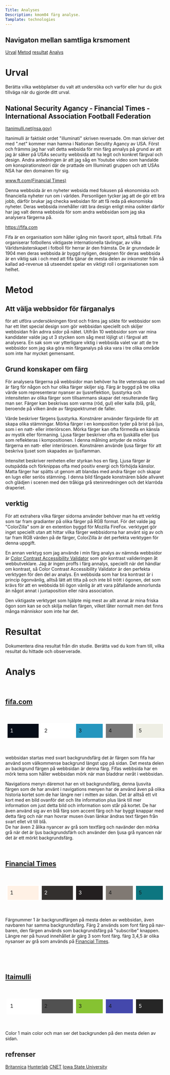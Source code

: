 ```yaml
---
Title: Analyses
Description: kmom04 färg analyse.
Tamplate: technologies
---
```




<div class="course-box links">
    <h2>Navigaton mellan samtliga krsmoment</h2>
    <a href="#urval">Urval</a>
    <a href="#metod">Metod</a>
    <a href="#resultat">resultat</a>
    <a href="#analys">Analys</a>
</div>
<div class="course-box report" id="urval">
    <h1>Urval</h1>
    <p>Berätta vilka webbplatser du valt att undersöka och varför eller hur du gick tillväga när du gjorde ditt urval.</p>
    <h2>National Security Agancy - Financial Times - International Association Football Federation</h2>
    <a href="http://itanimulli.net/">Itanimulli.net(nsa.gov)</a>
    <p>Itanimulli är faktiskt ordet "illuminati" skriven reversade. Om man skriver det med ".net" kommer man hamna i Nationan Secutity Agancy av USA. Först och främms jag har valt detta websida för min färg annalys på grund av att jag är säker på USAs security webbsida att ha legit och konkret färgval och design. Andra anledningen är att jag såg en Youtube video som handalde om konspirationsteori där de prattade om Illuminati gruppen och att USAs NSA har den domainen för sig.</p>
    <p></p>
    <a href="https://www.ft.com/content/cbc67d6b-8897-38ab-8242-69e402e1c7e5">www.ft.com(Financial Times)</a>
    <p>Denna webbsida är en nyheter websida med fokusen på ekonomiska och financiella nyheter run om i världen. Personligen tycker jag att de gör ett bra jobb, därför brukar jag checka websidan för att få reda på ekonomiska nyheter. Deras webbsida innehåller rätt bra design enligt mina osikter därför har jag valt denna webbsida för som andra webbsidan som jag ska analysera färgerna på.  </p>
    <p> </p>
    <a href="https://www.fifa.com/">https://fifa.com</a>
    <p>Fifa är en organisation som håller igång min favorit sport, alltså fotball. Fifa organiserar fotbollens viktigaste internationella tävlingar, av vilka Världsmästerskapet i fotboll för herrar är den främsta. De är grunndade år 1904 men deras webbsida är byggd nyligen, designen för deras webbsida är en viktig sak i och med att fifa tjänar de mesta delen av inkomster från så kallad ad-revenue så utseendet spelar en viktigt roll i organisationen som helhet. </p><p> </p>
</div>

<div class="course-box report" id="metod">
    <h1>Metod</h1>
    <h2>Att välja webbsidor för färganalys</h2>
    <p>för att utföra undersökningen först och främs jag sökte för webbsidor som har ett litet special design som gör webbsidan speciellt och skiljer webbsidan från adnra sidor på nätet. Utifrån 10 webbsidor som var mina kandidater valde jag ut 3 stycken som såg mest löjligt ut i färgval att analysera. En sak som var ytterligare viktig i webbsida valet var att de tre webbsidor som jag ska göra min färganalys på ska vara i tre olika område som inte har mycket gemensamt. </p>
    <h2>Grund konskaper om färg</h2>
    <p>För analysera färgerna på webbsidor man behöver ha lite vetenskap om vad är färg för någon och hur olika färger skiljer sig. Färg är byggd på tre olika värde som representerar nyanser av ljusreflektion, ljusstyrka och intensiteten av olika färger som tillsammans skapar det resulterande färg man ser. Färger kan beskrivas som varma (röd, gul) eller kalla (blå, grå), beroende på vilken ände av färgspektrumet de faller. </p> 
    <p>Värde beskriver färgens ljusstyrka. Konstnärer använder färgvärde för att skapa olika stämningar. Mörka färger i en komposition tyder på brist på ljus, som i en natt- eller interiörscen. Mörka färger kan ofta förmedla en känsla av mystik eller förmaning. Ljusa färger beskriver ofta en ljuskälla eller ljus som reflekteras i kompositionen. I denna målning antyder de mörka färgerna en natt- eller interiörscen. Konstnären använde ljusa färger för att beskriva ljuset som skapades av ljusflamman.</p>
    <p>Intensitet beskriver renheten eller styrkan hos en färg. Ljusa färger är outspädda och förknippas ofta med positiv energi och förhöjda känslor. Matta färger har spätts ut genom att blandas med andra färger och skapar en lugn eller seriös stämning. I denna bild fångade konstnären både allvaret och glädjen i scenen med den tråkiga grå steninredningen och det klarröda draperiet.</p>
    <h2>verktig</h2>
    <p>För att extrahera vilka färger sidorna använder behöver man ha ett verktig som tar fram gradianter på olika färger på RGB format. För det valde jag "ColorZilla" som är en extention byggd för Mozilla FireFox. verktyget gör inget speciellt utan att hittar vilka färger webbsidorna har använt sig av och tar fram RGB värden på de färger, ColorZilla är det perfekta verktygen för denna uppgift. </p>
    <p>En annan verktyg som jag använde i min färg analys av nämnda webbsidor är <a href="https://color.a11y.com/Contrast/">Color Contrast Accessibility Validator</a> som gör kontrast valideringen åt webbutveklare. Jag är ingen proffs i färg annalys, speciellt när det händlar om kontrast, så Color Contrast Accessibility Validator är den perfekta verktygen för den del av analys. En webbsida som har bra kontrast är i princip ögonvänlig, alltså lätt att titta på och inte bli trött i ögonen, det som krävs för att en webbsida bli ögon vänlig är att vara påfallande annorlunda än något annat i juxtaposition eller nära association.</p>
    <p>Den viktigaste verktyget som hjälpte mig mest av allt annat är mina friska ögon som kan se och skilja mellan färgen, vilket låter normalt men det finns många människor som inte har det. </p>
</div>
<div class="course-box report" id="resultat">
    <h1>Resultat</h1>
    <p>Dokumentera dina resultat från din studie. Berätta vad du kom fram till, vilka resultat du hittade och observerade.</p>
</div>


<div class="course-box report" id="analys">
    <h1>Analys</h1>
    <br><h2><a href="https://www.fifa.com">fifa.com</a></h2><br>
    <table style="border-spacing: 4px; border-collapse: separate">
    <tr id ="fifa-färg">
        <td style="height: 50px; width: 12vw; background-color: #060D18; border: solid #fff; color: #fff;">1
        <td style="height: 50px; width: 12vw; background-color: #ffffff; border: solid #fff">2
        <td style="height: 50px; width: 10vw; background-color: #2596BE; border: solid #fff">3
        <td style="height: 50px; width: 10vw; background-color: #777777; border: solid #fff">4
        <td style="height: 50px; width: 10vw; background-color: #EEEEE4; border: solid #fff">5
    </tr></table><br>
    <div>
            <p>webbsidan startas med svart backgrundsfärg det är färgen som fifa har använd som välkommense backgrund längst upp på sidan. Det mesta delen av backgrund färgen på webbsidan är denna färg. Fifas webbsida har en mörk tema som håller webbsidan mörk när man bladdrar neråt i webbsidan.</p>
            <p>Navigations menyn däremot har en vit backgrundsfärg, denna ljusvita färgen som de har använt i navigations menyen har de använd även på olika historia kortet som de har längre ner i mitten av sidan. Det är alltså ett vit kort med en bild ovanför det och lite information plus länk till mer information om just detta bild och information som står på kortet. De har även använd sig av en blå färg som accent färg och har byggt knappar med detta färg och när man hovrar musen övan länkar ändras text färgen från svart ellet vit till blå.<br>  De har även 2 ålika nyancer av grå som textfärg och navänder den mörka grå när det är ljus backgrundsfärh och använder den ljusa grå nyancen när det är ett mörkt backgrundsfärg. </p>
    </div>
    <br><h2><a href="https://www.ft.com">Financial Times</a></h2><br>
    <table style="border-spacing: 4px; border-collapse: separate">
    <tr id ="fifa-färg">
        <td style="height: 50px; width: 12vw; background-color: #fff1e5; border: solid #fff">1
        <td style="height: 50px; width: 12vw; background-color: #33302e; border: solid #fff; color: #fff">2
        <td style="height: 50px; width: 10vw; background-color: #231f20; border: solid #fff; color: #fff">3
        <td style="height: 50px; width: 10vw; background-color: #807973; border: solid #fff">4
        <td style="height: 50px; width: 10vw; background-color: #0d7680; border: solid #fff">5
    </tr></table><br>
    <div>
            <p>Färgnummer 1 är backgrundfärgen på mesta delen av webbsidan, även navbaren har samma backgrundsfärg. Färg 2 används som font färg på nav-baren, den färgen används som backgrundsfärg på "subscribe" knappen. Längre ner på huvud innehållet är gärg 3 som font färg. färg 3,4,5 är olika nysanser av grå som används på <a href="https://ft.com/">Financial Times</a>. </p><br>
            <p></p>
    </div>
    <br><h2><a href="https://www.ft.com">Itaimulli</a></h2><br>
    <table style="border-spacing: 4px; border-collapse: separate; border-radius: solid 35% ">
    <tr id ="fifa-färg">
        <td style="height: 50px; width: 12vw; background-color: #FFFFFF; border: solid #fff; font-family: ">1
        <td style="height: 50px; width: 12vw; background-color: #515151; border: solid #fff">2
        <td style="height: 50px; width: 10vw; background-color: #86C232; border: solid #fff">3
        <td style="height: 50px; width: 10vw; background-color: #4448AC; border: solid #fff">4
        <td style="height: 50px; width: 10vw; background-color: #262626; border: solid #fff; color: #fff">5
    </tr></table><br>
    <div>
            <p>Color 1 main color och man ser det backgrunden på den mesta delen av sidan. </p>
    </div>
</div>


<div class="course-box report" id="refrenser">
    <h2>refrenser</h2>
    <a href="https://www.britannica.com/science/color">Britannica</a>
    <a href="https://www.hunterlab.com/blog/what-is-color-and-how-do-we-see-color/">Hunterlab</a>
    <a href="https://www.cnet.com/culture/a-tale-of-facebook-woe-nobody-likes-me-anymore/">CNET</a>
    <a href="https://www.extension.iastate.edu/sioux/files/documents/4H0633color.pdf">Iowa State University</a>
</div>
